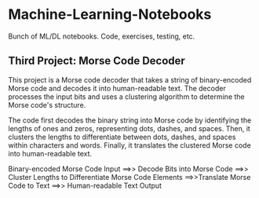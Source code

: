 # Machine-Learning-Notebooks
Bunch of ML/DL notebooks. Code, exercises, testing, etc.

## Third Project: Morse Code Decoder

This project is a Morse code decoder that takes a string of binary-encoded Morse code and decodes it into human-readable text. 
The decoder processes the input bits and uses a clustering algorithm to determine the Morse code's structure.

The code first decodes the binary string into Morse code by identifying the lengths of ones and zeros, representing dots, dashes, and spaces. 
Then, it clusters the lengths to differentiate between dots, dashes, and spaces within characters and words. Finally, it translates the clustered Morse code into human-readable text.

Binary-encoded Morse Code Input ==>> Decode Bits into Morse Code ==>> Cluster Lengths to Differentiate Morse Code Elements ==>>Translate Morse Code to Text ==>> Human-readable Text Output


